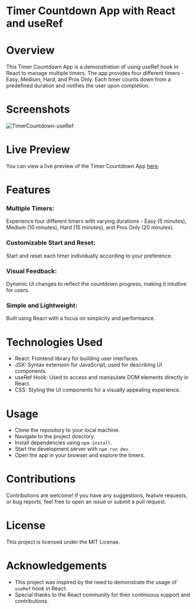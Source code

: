 
# Timer Countdown App with React and useRef

# Overview
This Timer Countdown App is a demonstration of using useRef hook in React to manage multiple timers. The app provides four different timers - Easy, Medium, Hard, and Pros Only. Each timer counts down from a predefined duration and notifies the user upon completion.

# Screenshots
![TimerCountdown-useRef](https://github.com/sakt-hi/TimerCountdown-useRef/assets/140589601/439a9dbb-f2ed-4a85-bb43-1e476664a4c3)


# Live Preview
You can view a live preview of the Timer Countdown App [here](https://timercountdown-useref.netlify.app/).

# Features
### Multiple Timers: 
Experience four different timers with varying durations - Easy (5 minutes), Medium (10 minutes), Hard (15 minutes), and Pros Only (20 minutes).
### Customizable Start and Reset: 
Start and reset each timer individually according to your preference.
### Visual Feedback: 
Dynamic UI changes to reflect the countdown progress, making it intuitive for users.
### Simple and Lightweight: 
Built using React with a focus on simplicity and performance.

# Technologies Used
- React: Frontend library for building user interfaces.
- JSX: Syntax extension for JavaScript, used for describing UI components.
- useRef Hook: Used to access and manipulate DOM elements directly in React.
- CSS: Styling the UI components for a visually appealing experience.
 
# Usage
- Clone the repository to your local machine.
- Navigate to the project directory.
- Install dependencies using ```npm install```.
- Start the development server with ```npm run dev```.
- Open the app in your browser and explore the timers.

# Contributions
Contributions are welcome! If you have any suggestions, feature requests, or bug reports, feel free to open an issue or submit a pull request.

# License
This project is licensed under the MIT License.

# Acknowledgements
- This project was inspired by the need to demonstrate the usage of ```useRef``` hook in React.
- Special thanks to the React community for their continuous support and contributions.

